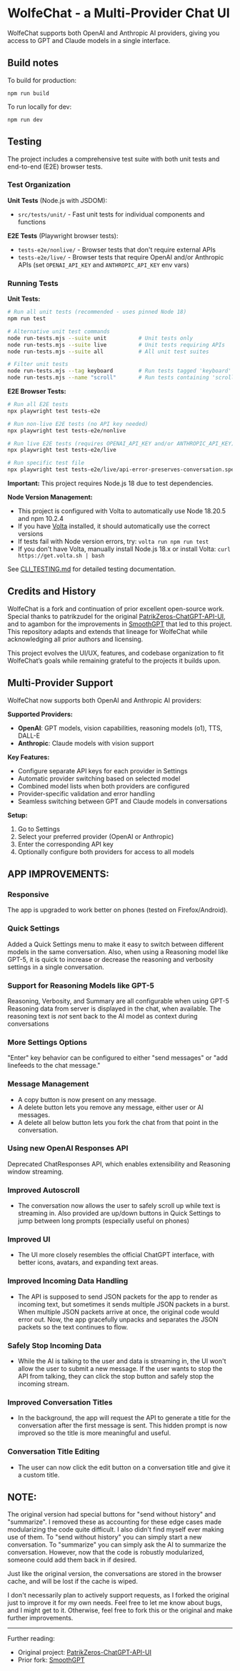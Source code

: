 # WolfeChat - a Multi-Provider Chat UI

WolfeChat supports both OpenAI and Anthropic AI providers, giving you access to GPT and Claude models in a single interface.

## Build notes

To build for production:

```
npm run build
```

To run locally for dev:

```
npm run dev
```

## Testing

The project includes a comprehensive test suite with both unit tests and end-to-end (E2E) browser tests.

### Test Organization

**Unit Tests** (Node.js with JSDOM):
- `src/tests/unit/` - Fast unit tests for individual components and functions

**E2E Tests** (Playwright browser tests):
- `tests-e2e/nonlive/` - Browser tests that don't require external APIs
- `tests-e2e/live/` - Browser tests that require OpenAI and/or Anthropic APIs (set `OPENAI_API_KEY` and `ANTHROPIC_API_KEY` env vars)

### Running Tests

**Unit Tests:**
```bash
# Run all unit tests (recommended - uses pinned Node 18)
npm run test

# Alternative unit test commands
node run-tests.mjs --suite unit          # Unit tests only
node run-tests.mjs --suite live          # Unit tests requiring APIs
node run-tests.mjs --suite all           # All unit test suites

# Filter unit tests
node run-tests.mjs --tag keyboard        # Run tests tagged 'keyboard'
node run-tests.mjs --name "scroll"       # Run tests containing 'scroll' in name
```

**E2E Browser Tests:**
```bash
# Run all E2E tests
npx playwright test tests-e2e

# Run non-live E2E tests (no API key needed)
npx playwright test tests-e2e/nonlive

# Run live E2E tests (requires OPENAI_API_KEY and/or ANTHROPIC_API_KEY)
npx playwright test tests-e2e/live

# Run specific test file
npx playwright test tests-e2e/live/api-error-preserves-conversation.spec.ts
```

**Important:** This project requires Node.js 18 due to test dependencies.

**Node Version Management:**
- This project is configured with Volta to automatically use Node 18.20.5 and npm 10.2.4
- If you have [Volta](https://volta.sh/) installed, it should automatically use the correct versions
- If tests fail with Node version errors, try: `volta run npm run test`
- If you don't have Volta, manually install Node.js 18.x or install Volta: `curl https://get.volta.sh | bash`

See [CLI_TESTING.md](CLI_TESTING.md) for detailed testing documentation.

## Credits and History
WolfeChat is a fork and continuation of prior excellent open-source work. Special thanks to patrikzudel for the original [PatrikZeros-ChatGPT-API-UI](https://github.com/patrikzudel/PatrikZeros-ChatGPT-API-UI), and to agambon for the improvements in [SmoothGPT](https://github.com/agambon/SmoothGPT) that led to this project. This repository adapts and extends that lineage for WolfeChat while acknowledging all prior authors and licensing.

This project evolves the UI/UX, features, and codebase organization to fit WolfeChat’s goals while remaining grateful to the projects it builds upon.

## Multi-Provider Support

WolfeChat now supports both OpenAI and Anthropic AI providers:

**Supported Providers:**
- **OpenAI**: GPT models, vision capabilities, reasoning models (o1), TTS, DALL-E
- **Anthropic**: Claude models with vision support

**Key Features:**
- Configure separate API keys for each provider in Settings
- Automatic provider switching based on selected model
- Combined model lists when both providers are configured
- Provider-specific validation and error handling
- Seamless switching between GPT and Claude models in conversations

**Setup:**
1. Go to Settings
2. Select your preferred provider (OpenAI or Anthropic)
3. Enter the corresponding API key
4. Optionally configure both providers for access to all models

## APP IMPROVEMENTS:

### Responsive
The app is upgraded to work better on phones (tested on Firefox/Android).

### Quick Settings
Added a Quick Settings menu to make it easy to switch between different models in the same conversation. Also, when using a Reasoning model like GPT-5, it is quick to increase or decrease the reasoning and verbosity settings in a single conversation.

### Support for Reasoning Models like GPT-5
Reasoning, Verbosity, and Summary are all configurable when using GPT-5
Reasoning data from server is displayed in the chat, when available. The reasoning text is _not_ sent back to the AI model as context during conversations

### More Settings Options
"Enter" key behavior can be configured to either "send messages" or "add linefeeds to the chat message."

### Message Management
- A copy button is now present on any message.
- A delete button lets you remove any message, either user or AI messages.
- A delete all below button lets you fork the chat from that point in the conversation.

### Using new OpenAI Responses API
Deprecated ChatResponses API, which enables extensibility and Reasoning window streaming.

### Improved Autoscroll
- The conversation now allows the user to safely scroll up while text is streaming in. Also provided are up/down buttons in Quick Settings to jump between long prompts (especially useful on phones)

### Improved UI
- The UI more closely resembles the official ChatGPT interface, with better icons, avatars, and expanding text areas.

### Improved Incoming Data Handling
- The API is supposed to send JSON packets for the app to render as incoming text, but sometimes it sends multiple JSON packets in a burst. When multiple JSON packets arrive at once, the original code would error out. Now, the app gracefully unpacks and separates the JSON packets so the text continues to flow.

### Safely Stop Incoming Data
- While the AI is talking to the user and data is streaming in, the UI won't allow the user to submit a new message. If the user wants to stop the API from talking, they can click the stop button and safely stop the incoming stream.

### Improved Conversation Titles
- In the background, the app will request the API to generate a title for the conversation after the first message is sent. This hidden prompt is now improved so the title is more meaningful and useful.

### Conversation Title Editing
- The user can now click the edit button on a conversation title and give it a custom title.

## NOTE:

The original version had special buttons for "send without history" and "summarize". I removed these as accounting for these edge cases made modularizing the code quite difficult. I also didn't find myself ever making use of them. To "send without history" you can simply start a new conversation. To "summarize" you can simply ask the AI to summarize the conversation. However, now that the code is robustly modularized, someone could add them back in if desired.

Just like the original version, the conversations are stored in the browser cache, and will be lost if the cache is wiped.

I don't necessarily plan to actively support requests, as I forked the original just to improve it for my own needs. Feel free to let me know about bugs, and I might get to it. Otherwise, feel free to fork this or the original and make further improvements.

*** 

Further reading:
- Original project: [PatrikZeros-ChatGPT-API-UI](https://github.com/patrikzudel/PatrikZeros-ChatGPT-API-UI)
- Prior fork: [SmoothGPT](https://github.com/agambon/SmoothGPT)
